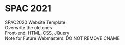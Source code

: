 # SPAC 2021
SPAC2020 Website Template<br>
Overwrite the old ones<br>
Front-end: HTML, CSS, JQuery<br>
Note for Future Webmasters: DO NOT REMOVE CNAME

